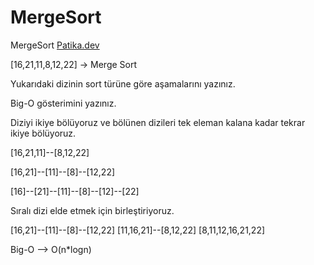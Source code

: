 # MergeSort
MergeSort
[Patika.dev](https://www.patika.dev/tr)

[16,21,11,8,12,22] -> Merge Sort

Yukarıdaki dizinin sort türüne göre aşamalarını yazınız.

Big-O gösterimini yazınız.

Diziyi ikiye bölüyoruz ve bölünen dizileri tek eleman kalana kadar tekrar ikiye bölüyoruz.

[16,21,11]--[8,12,22]

[16,21]--[11]--[8]--[12,22]

[16]--[21]--[11]--[8]--[12]--[22]

Sıralı dizi elde etmek için birleştiriyoruz.

[16,21]--[11]--[8]--[12,22]
[11,16,21]--[8,12,22]
[8,11,12,16,21,22]

Big-O --> O(n*logn)

